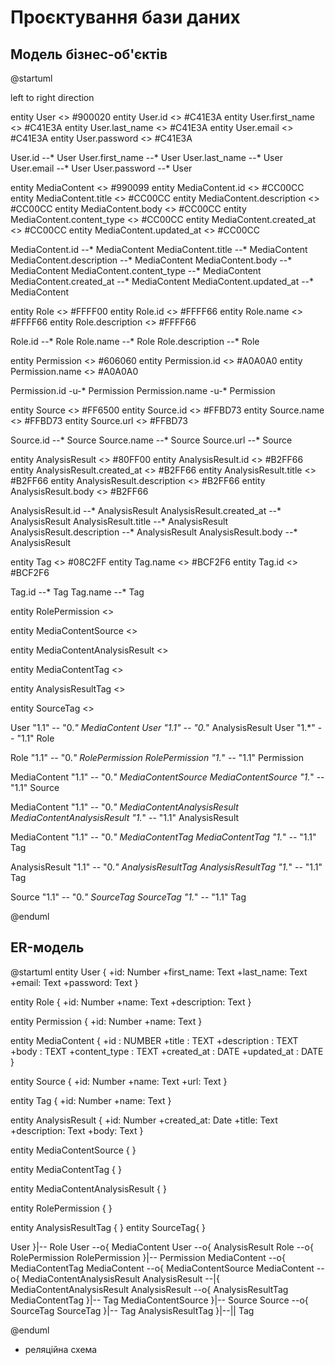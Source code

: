 # Проєктування бази даних

## Модель бізнес-об'єктів

@startuml

left to right direction


entity User <<ENTITY>> #900020
entity User.id <<NUMBER>> #C41E3A
entity User.first_name <<TEXT>> #C41E3A
entity User.last_name <<TEXT>> #C41E3A
entity User.email <<TEXT>> #C41E3A
entity User.password <<TEXT>> #C41E3A

User.id --* User
User.first_name --* User
User.last_name --* User
User.email --* User
User.password --* User


entity MediaContent <<ENTITY>> #990099
entity MediaContent.id <<NUMBER>> #CC00CC
entity MediaContent.title <<TEXT>> #CC00CC
entity MediaContent.description <<TEXT>> #CC00CC
entity MediaContent.body <<TEXT>> #CC00CC
entity MediaContent.content_type <<TEXT>> #CC00CC
entity MediaContent.created_at <<DATE>> #CC00CC
entity MediaContent.updated_at <<DATE>> #CC00CC

MediaContent.id --* MediaContent
MediaContent.title --* MediaContent
MediaContent.description --* MediaContent
MediaContent.body --* MediaContent
MediaContent.content_type --* MediaContent
MediaContent.created_at --* MediaContent
MediaContent.updated_at --* MediaContent

entity Role <<ENTITY>> #FFFF00
entity Role.id <<NUMBER>> #FFFF66
entity Role.name <<TEXT>> #FFFF66
entity Role.description <<TEXT>> #FFFF66

Role.id --* Role
Role.name --* Role
Role.description --* Role


entity Permission <<ENTITY>> #606060
entity Permission.id <<NUMBER>> #A0A0A0
entity Permission.name <<TEXT>> #A0A0A0

Permission.id -u-* Permission
Permission.name -u-* Permission


entity Source <<ENTITY>> #FF6500
entity Source.id <<NUMBER>> #FFBD73
entity Source.name <<TEXT>> #FFBD73
entity Source.url <<TEXT>> #FFBD73

Source.id --* Source 
Source.name --* Source 
Source.url --* Source


entity AnalysisResult <<ENTITY>> #80FF00
entity AnalysisResult.id <<NUMBER>> #B2FF66
entity AnalysisResult.created_at <<DATE>> #B2FF66
entity AnalysisResult.title <<TEXT>> #B2FF66
entity AnalysisResult.description <<TEXT>> #B2FF66
entity AnalysisResult.body <<TEXT>> #B2FF66

AnalysisResult.id --* AnalysisResult
AnalysisResult.created_at --* AnalysisResult
AnalysisResult.title --* AnalysisResult
AnalysisResult.description --* AnalysisResult
AnalysisResult.body --* AnalysisResult


entity Tag <<ENTITY>> #08C2FF 
entity Tag.name <<TEXT>> #BCF2F6 
entity Tag.id <<NUMBER>> #BCF2F6

Tag.id --* Tag 
Tag.name --* Tag


entity RolePermission <<ENTITY>>

entity MediaContentSource <<ENTITY>>

entity MediaContentAnalysisResult <<ENTITY>>

entity MediaContentTag <<ENTITY>>

entity AnalysisResultTag <<ENTITY>>

entity SourceTag <<ENTITY>>


User "1.1" -- "0.*" MediaContent
User "1.1" -- "0.*" AnalysisResult
User "1.*" -- "1.1" Role

Role "1.1" -- "0.*" RolePermission
RolePermission "1.*" -- "1.1" Permission

MediaContent "1.1" -- "0.*" MediaContentSource
MediaContentSource "1.*" -- "1.1" Source

MediaContent "1.1" -- "0.*" MediaContentAnalysisResult
MediaContentAnalysisResult "1.*" -- "1.1" AnalysisResult

MediaContent "1.1" -- "0.*" MediaContentTag
MediaContentTag "1.*" -- "1.1" Tag

AnalysisResult "1.1" -- "0.*" AnalysisResultTag
AnalysisResultTag "1.*" -- "1.1" Tag

Source "1.1" -- "0.*" SourceTag
SourceTag "1.*" -- "1.1" Tag

@enduml

## ER-модель

@startuml
entity User {
    +id: Number
    +first_name: Text
    +last_name: Text
    +email: Text
    +password: Text
}

entity Role {
    +id: Number
    +name: Text
    +description: Text
}

entity Permission {
    +id: Number
    +name: Text
}

entity MediaContent {
  +id : NUMBER
  +title : TEXT
  +description : TEXT
  +body : TEXT
  +content_type : TEXT
  +created_at : DATE
  +updated_at : DATE
}

entity Source {
    +id: Number
    +name: Text
    +url: Text
}

entity Tag {
    +id: Number
    +name: Text
}

entity AnalysisResult {
    +id: Number
    +created_at: Date
    +title: Text
    +description: Text
    +body: Text
}

entity MediaContentSource {
}

entity MediaContentTag {
}

entity MediaContentAnalysisResult {
}

entity RolePermission {
}

entity AnalysisResultTag {
}
entity SourceTag{
}

User }|-- Role
User --o{ MediaContent
User --o{ AnalysisResult
Role --o{ RolePermission 
RolePermission }|-- Permission 
MediaContent --o{ MediaContentTag
MediaContent --o{ MediaContentSource 
MediaContent --o{ MediaContentAnalysisResult
AnalysisResult --|{ MediaContentAnalysisResult
AnalysisResult --o{ AnalysisResultTag
MediaContentTag }|-- Tag
MediaContentSource }|-- Source
Source --o{ SourceTag
SourceTag }|-- Tag
AnalysisResultTag }|--|| Tag

@enduml

- реляційна схема

